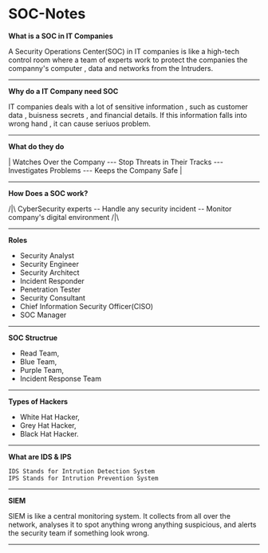 # SOC-Notes

**What is a SOC in IT Companies**

A Security Operations Center(SOC) in IT companies is like a high-tech control room where a team of experts work to protect the companies the companny's computer , data and networks from the Intruders.

---

**Why do a IT Company need SOC**

IT companies deals with a lot of sensitive information , such as customer data , buisness secrets , and financial details. If this information falls into wrong hand , it can cause seriuos problem.

---

**What do they do**

|   Watches Over the Company --- Stop Threats in Their Tracks --- Investigates Problems --- Keeps the Company Safe |

---

**How Does a SOC work?**

/|\  CyberSecurity experts --  Handle any security incident -- Monitor company's digital environment  /|\

---

**Roles**

* Security Analyst 
* Security Engineer 
* Security Architect 
* Incident Responder 
* Penetration Tester 
* Security Consultant 
* Chief Information Security Officer(CISO) 
* SOC Manager 

---

**SOC Structrue**

* Read Team,
* Blue Team,
* Purple Team,
* Incident Response Team

---

**Types of Hackers**

* White Hat Hacker,
* Grey Hat Hacker,
* Black Hat Hacker.

---

**What are IDS & IPS**

    IDS Stands for Intrution Detection System
    IPS Stands for Intrution Prevention System

---

**SIEM**

SIEM is like a central monitoring system. It collects from all over the network, analyses it to spot anything wrong anything suspicious, and alerts the security team if something look wrong.

---
